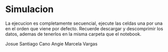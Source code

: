 # Simulacion
La ejecucion es completamente secuencial, ejecute las celdas una por una en el orden que viene por defecto.
Recuerde descargar y descomprimir los datos, ademas de tenerlos en la misma carpeta que el notebook.

Josue Santiago Cano
Angie Marcela Vargas

